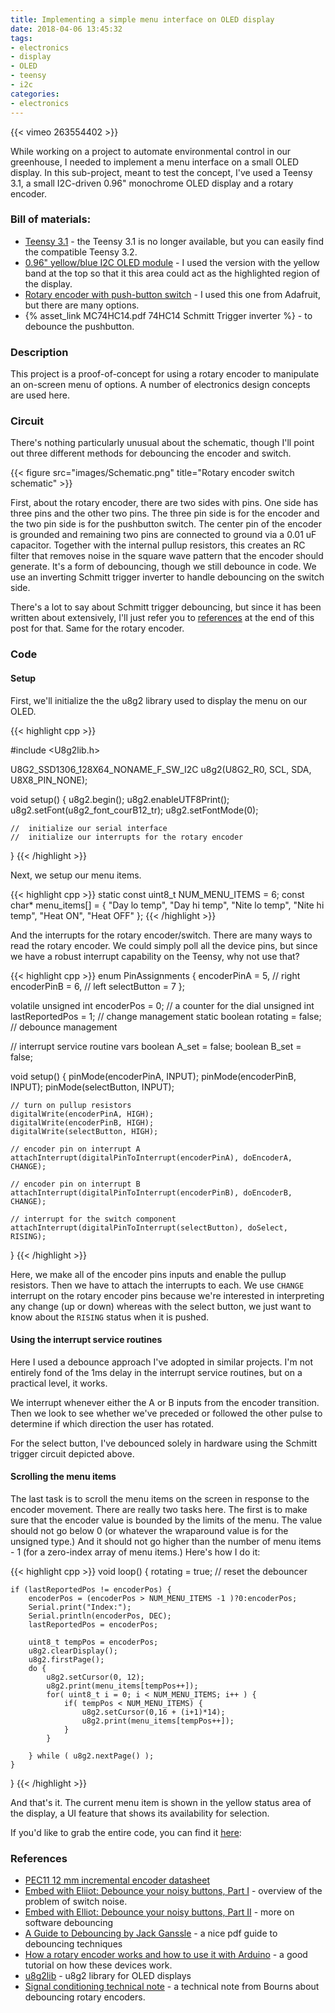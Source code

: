 ```yaml
---
title: Implementing a simple menu interface on OLED display
date: 2018-04-06 13:45:32
tags:
- electronics
- display
- OLED
- teensy
- i2c
categories:
- electronics
---
```

{{< vimeo 263554402 >}}

While working on a project to automate environmental control in our greenhouse, I needed to implement a menu interface on a small OLED display. In this sub-project, meant to test the concept, I've used a Teensy 3.1, a small I2C-driven 0.96" monochrome OLED display and a rotary encoder.

### Bill of materials:

- [Teensy 3.1](https://www.pjrc.com/store/teensy32.html) - the Teensy 3.1 is no longer available, but you can easily find the compatible Teensy 3.2.
- [0.96" yellow/blue I2C OLED module](https://www.amazon.ca/Yellow-Moudle-Display-Arduino-Raspberry/dp/B01N78FUH7/ref=sr_1_1_sspa?ie=UTF8&qid=1523037103&sr=8-1-spons&keywords=i2c+oled&psc=1) - I used the version with the yellow band at the top so that it this area could act as the highlighted region of the display.
- [Rotary encoder with push-button switch](https://www.adafruit.com/product/377) - I used this one from Adafruit, but there are many options.
- {% asset_link MC74HC14.pdf 74HC14 Schmitt Trigger inverter %} - to debounce the pushbutton.

### Description

This project is a proof-of-concept for using a rotary encoder to manipulate an on-screen menu of options. A number of electronics design concepts are used here.

<!-- more -->

### Circuit

There's nothing particularly unusual about the schematic, though I'll point out three different methods for debouncing the encoder and switch.

{{< figure src="images/Schematic.png" title="Rotary encoder switch schematic" >}}

First, about the rotary encoder, there are two sides with pins. One side has three pins and the other two pins. The three pin side is for the encoder and the two pin side is for the pushbutton switch. The center pin of the encoder is grounded and remaining two pins are connected to ground via a 0.01 uF capacitor. Together with the internal pullup resistors, this creates an RC filter that removes noise in the square wave pattern that the encoder should generate. It's a form of debouncing, though we still debounce in code. We use an inverting Schmitt trigger inverter to handle debouncing on the switch side.

There's a lot to say about Schmitt trigger debouncing, but since it has been written about extensively, I'll just refer you to [references](#references) at the end of this post for that. Same for the rotary encoder.

### Code

#### Setup

First, we'll initialize the the u8g2 library used to display the menu on our OLED.

{{< highlight cpp >}}

#include <U8g2lib.h>

U8G2_SSD1306_128X64_NONAME_F_SW_I2C u8g2(U8G2_R0, SCL, SDA, U8X8_PIN_NONE);

void setup() {
    u8g2.begin();
    u8g2.enableUTF8Print();
    u8g2.setFont(u8g2_font_courB12_tr);
    u8g2.setFontMode(0);

    //  initialize our serial interface
    //  initialize our interrupts for the rotary encoder
}
{{< /highlight >}}

Next, we setup our menu items.

{{< highlight cpp >}}
static const uint8_t NUM_MENU_ITEMS = 6;
const char* menu_items[] = {
    "Day lo temp",
    "Day hi temp",
    "Nite lo temp",
    "Nite hi temp",
    "Heat ON",
    "Heat OFF"
};
{{< /highlight >}}

And the interrupts for the rotary encoder/switch. There are many ways to read the rotary encoder. We could simply poll all the device pins, but since we have a robust interrupt capability on the Teensy, why not use that?

{{< highlight cpp >}}
enum PinAssignments {
    encoderPinA = 5,   // right
    encoderPinB = 6,   // left
    selectButton = 7
};

volatile unsigned int encoderPos = 0;  // a counter for the dial
unsigned int lastReportedPos = 1;   // change management
static boolean rotating = false;    // debounce management

// interrupt service routine vars
boolean A_set = false;
boolean B_set = false;

void setup() {
    pinMode(encoderPinA, INPUT);
    pinMode(encoderPinB, INPUT);
    pinMode(selectButton, INPUT);

    // turn on pullup resistors
    digitalWrite(encoderPinA, HIGH);
    digitalWrite(encoderPinB, HIGH);
    digitalWrite(selectButton, HIGH);

    // encoder pin on interrupt A
    attachInterrupt(digitalPinToInterrupt(encoderPinA), doEncoderA, CHANGE);

    // encoder pin on interrupt B
    attachInterrupt(digitalPinToInterrupt(encoderPinB), doEncoderB, CHANGE);

    // interrupt for the switch component
    attachInterrupt(digitalPinToInterrupt(selectButton), doSelect, RISING);
}
{{< /highlight >}}

Here, we make all of the encoder pins inputs and enable the pullup resistors. Then we have to attach the interrupts to each. We use `CHANGE` interrupt on the rotary encoder pins because we're interested in interpreting any change (up or down) whereas with the select button, we just want to know about the `RISING` status when it is pushed.

#### Using the interrupt service routines

Here I used a debounce approach I've adopted in similar projects. I'm not entirely fond of the 1ms delay in the interrupt service routines, but on a practical level, it works.

We interrupt whenever either the A or B inputs from the encoder transition. Then we look to see whether we've preceded or followed the other pulse to determine if which direction the user has rotated.

For the select button, I've debounced solely in hardware using the Schmitt trigger circuit depicted above.

#### Scrolling the menu items

The last task is to scroll the menu items on the screen in response to the encoder movement. There are really two tasks here. The first is to make sure that the encoder value is bounded by the limits of the menu. The value should not go below 0 (or whatever the wraparound value is for the unsigned type.) And it should not go higher than the number of menu items - 1 (for a zero-index array of menu items.) Here's how I do it:

{{< highlight cpp >}}
void loop() {
    rotating = true;  // reset the debouncer

    if (lastReportedPos != encoderPos) {
        encoderPos = (encoderPos > NUM_MENU_ITEMS -1 )?0:encoderPos;
        Serial.print("Index:");
        Serial.println(encoderPos, DEC);
        lastReportedPos = encoderPos;

        uint8_t tempPos = encoderPos;
        u8g2.clearDisplay();
        u8g2.firstPage();
        do {
            u8g2.setCursor(0, 12);
            u8g2.print(menu_items[tempPos++]);
            for( uint8_t i = 0; i < NUM_MENU_ITEMS; i++ ) {
                if( tempPos < NUM_MENU_ITEMS) {
                    u8g2.setCursor(0,16 + (i+1)*14);
                    u8g2.print(menu_items[tempPos++]);
                }
            }

        } while ( u8g2.nextPage() );
    }
}
{{< /highlight >}}

And that's it. The current menu item is shown in the yellow status area of the display, a UI feature that shows its availability for selection.

If you'd like to grab the entire code, you can find it [here](https://gist.github.com/NSBum/9c857a0e10fa5e702f2dff9cf8956e04):


<a id="references"></a>
### References

- [PEC11 12 mm incremental encoder datasheet](pdf/pec11.pdf)
- [Embed with Eliiot: Debounce your noisy buttons, Part I](https://hackaday.com/2015/12/09/embed-with-elliot-debounce-your-noisy-buttons-part-i/) - overview of the problem of switch noise.
- [Embed with Elliot: Debounce your noisy buttons, Part II](https://hackaday.com/2015/12/10/embed-with-elliot-debounce-your-noisy-buttons-part-ii/) - more on software debouncing
- [A Guide to Debouncing by Jack Ganssle](pdf/AGuideToDebouncing.pdf) - a nice pdf guide to debouncing techniques
- [How a rotary encoder works and how to use it with Arduino](https://howtomechatronics.com/tutorials/arduino/rotary-encoder-works-use-arduino/) - a good tutorial on how these devices work.
- [u8g2lib](https://github.com/olikraus/u8g2) - u8g2 library for OLED displays
- [Signal conditioning technical note](pdf/SignalConditioning.pdf) - a technical note from Bourns about debouncing rotary encoders.
